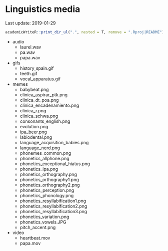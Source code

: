 
Linguistics media
=================

Last update: 2019-01-29

``` r
academicWriteR::print_dir_ul(".", nested = T, remove = ".Rproj|README")
```

-   audio
    -   laurel.wav
    -   pa.wav
    -   papa.wav
-   gifs
    -   history\_spain.gif
    -   teeth.gif
    -   vocal\_apparatus.gif
-   memes
    -   babybeat.png
    -   clinica\_aspirar\_ptk.png
    -   clinica\_dt\_poa.png
    -   clinica\_encadenamiento.png
    -   clinica\_r.png
    -   clinica\_schwa.png
    -   consonants\_english.png
    -   evolution.png
    -   ipa\_beer.png
    -   labiodental.png
    -   language\_acquisition\_babies.png
    -   language\_nerd.png
    -   phonemes\_common.png
    -   phonetics\_allphone.png
    -   phonetics\_exceptional\_hiatus.png
    -   phonetics\_ipa.png
    -   phonetics\_orthography.png
    -   phonetics\_orthography1.png
    -   phonetics\_orthography2.png
    -   phonetics\_perception.png
    -   phonetics\_phonology.png
    -   phonetics\_resyllabification1.png
    -   phonetics\_resyllabification2.png
    -   phonetics\_resyllabification3.png
    -   phonetics\_variation.png
    -   phonetics\_vowels.JPG
    -   pitch\_accent.png
-   video
    -   heartbeat.mov
    -   papa.mov
